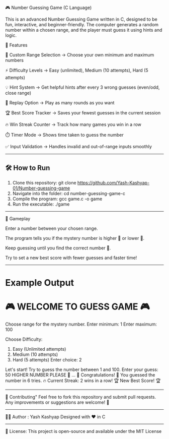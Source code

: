 🎮 Number Guessing Game (C Language)

This is an advanced Number Guessing Game written in C, designed to be fun, interactive, and beginner-friendly.
The computer generates a random number within a chosen range, and the player must guess it using hints and logic.

📌 Features

🎲 Custom Range Selection → Choose your own minimum and maximum numbers

⚡ Difficulty Levels → Easy (unlimited), Medium (10 attempts), Hard (5 attempts)

💡 Hint System → Get helpful hints after every 3 wrong guesses (even/odd, close range)

🔄 Replay Option → Play as many rounds as you want

🏆 Best Score Tracker → Saves your fewest guesses in the current session

🔥 Win Streak Counter → Track how many games you win in a row

⏱️ Timer Mode → Shows time taken to guess the number

✅ Input Validation → Handles invalid and out-of-range inputs smoothly
  
--------------------------

## 🛠️ How to Run
1. Clone this repository:
   git clone https://github.com/Yash-Kashyap-01/Number-guessing-game
2. Navigate into the folder:
   cd number-guessing-game-c
3. Compile the program:
   gcc game.c -o game
4. Run the executable:
   ./game
   
--------------------------  

🎯 Gameplay

Enter a number between your chosen range.

The program tells you if the mystery number is higher 🔼 or lower 🔽.

Keep guessing until you find the correct number 🎉.

Try to set a new best score with fewer guesses and faster time!

--------------------------

Example Output
===============================
   🎮 WELCOME TO GUESS GAME 🎮
===============================

Choose range for the mystery number.
Enter minimum: 1
Enter maximum: 100

Choose Difficulty:
1. Easy (Unlimited attempts)
2. Medium (10 attempts)
3. Hard (5 attempts)
Enter choice: 2

Let's start! Try to guess the number between 1 and 100.
Enter your guess: 50
HIGHER NUMBER PLEASE 🔼
...
🎉 Congratulations! 🎉
You guessed the number in 6 tries.
🔥 Current Streak: 2 wins in a row!
🏆 New Best Score! 🏆

-------------------------

🤝 Contributing"
Feel free to fork this repository and submit pull requests.
Any improvements or suggestions are welcome! 🚀

--------------------------

👨‍💻 Author :
Yash Kashyap
Designed with ❤️ in C

--------------------------

📜 License:
This project is open-source and available under the MIT License
